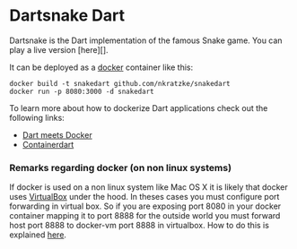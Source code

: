 Dartsnake Dart
==============



Dartsnake is the Dart implementation of the famous Snake game. You can play a live version [here][].

It can be deployed as a [docker][docker] container like this:

```Shell
docker build -t snakedart github.com/nkratzke/snakedart
docker run -p 8080:3000 -d snakedart
```

To learn more about how to dockerize Dart applications check out the following links:

- [Dart meets Docker][dockerizedart]
- [Containerdart][containerdart]

### Remarks regarding docker (on non linux systems)

If docker is used on a non linux system like Mac OS X it is likely that docker uses [VirtualBox][virtualbox] under the hood. In theses cases you must configure port forwarding in virtual box. So if you are exposing port 8080 in your docker container mapping it to port 8888 for the outside world you must forward host port 8888 to docker-vm port 8888 in virtualbox. How to do this is explained [here][virtualbox-portforward].

[dartsnake-live]: http://www.nkode.io/static/dartsnake
[docker]: https://www.docker.io/
[dockerizedart]: http://www.nkode.io/2014/03/05/dockerize-dart.html
[containerdart]: https://github.com/nkratzke/containerdart
[dart]: https://www.dartlang.org/
[virtualbox]: https://www.virtualbox.org/
[virtualbox-portforward]: http://www.virtualbox.org/manual/ch06.html#natforward
